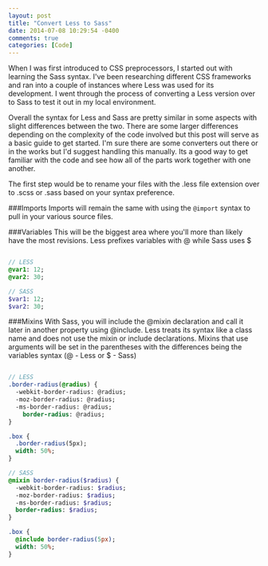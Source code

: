 ```yaml
---
layout: post
title: "Convert Less to Sass"
date: 2014-07-08 10:29:54 -0400
comments: true
categories: [Code]
---
```


When I was first introduced to CSS preprocessors, I started out with learning the Sass syntax. I've been researching different CSS frameworks and ran into a couple of instances where Less was used for its development. I went through the process of converting a Less version over to Sass to test it out in my local environment.
<!--more-->
Overall the syntax for Less and Sass are pretty similar in some aspects with slight differences between the two. There are some larger differences depending on the complexity of the code involved but this post will serve as a basic guide to get started.  I'm sure there are some converters out there or in the works but I'd suggest handling this manually. Its a good way to get familiar with the code and see how all of the parts work together with one another.

The first step would be to rename your files with the .less file extension over to .scss or .sass based on your syntax preference.

###Imports
Imports will remain the same with using the `@import` syntax to pull in your various source files.

###Variables
This will be the biggest area where you'll more than likely have the most revisions. Less prefixes variables with @ while Sass uses $

``` sass Variables

// LESS
@var1: 12;
@var2: 30;

// SASS
$var1: 12;
$var2: 30;

```
###Mixins
With Sass, you will include the @mixin declaration and call it later in another property using @include. Less treats its syntax like a class name and does not use the mixin or include declarations. Mixins that use arguments will be set in the parentheses with the differences being the variables syntax (@ - Less or $ - Sass)

``` sass Mixins

// LESS
.border-radius(@radius) {
  -webkit-border-radius: @radius;
  -moz-border-radius: @radius;
  -ms-border-radius: @radius;
    border-radius: @radius;
}

.box {
  .border-radius(5px);
  width: 50%;
}

// SASS
@mixin border-radius($radius) {
  -webkit-border-radius: $radius;
  -moz-border-radius: $radius;
  -ms-border-radius: $radius;
  border-radius: $radius;
}

.box {
  @include border-radius(5px);
  width: 50%;
}

```

